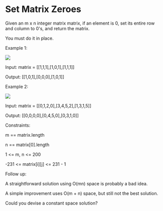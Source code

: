 # Set Matrix Zeroes

Given an m x n integer matrix matrix, if an element is 0, set its entire row and column to 0's, and return the matrix.

You must do it in place.

 

Example 1:

<img src="https://assets.leetcode.com/uploads/2020/08/17/mat1.jpg">

Input: matrix = [[1,1,1],[1,0,1],[1,1,1]]

Output: [[1,0,1],[0,0,0],[1,0,1]]

Example 2:

<img src="https://assets.leetcode.com/uploads/2020/08/17/mat2.jpg">


Input: matrix = [[0,1,2,0],[3,4,5,2],[1,3,1,5]]

Output: [[0,0,0,0],[0,4,5,0],[0,3,1,0]]




Constraints:


m == matrix.length

n == matrix[0].length

1 <= m, n <= 200

-231 <= matrix[i][j] <= 231 - 1




Follow up:



A straightforward solution using O(mn) space is probably a bad idea.

A simple improvement uses O(m + n) space, but still not the best solution.

Could you devise a constant space solution?
